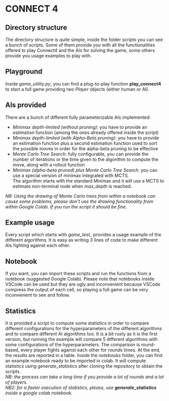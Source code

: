 # CONNECT 4

## Directory structure
The directory structure is quite simple, inside the folder *scripts* you can see a bunch of scripts.
Some of them provide you with all the functionalities offered to play Connect4 and the AIs for solving the game, some others provide you usage examples to play with.

## Playground
Inside *game_utility.py*, you can find a plug-to-play function **play_connect4** to start a full game providing two *Player* objects (either human or AI).

## AIs provided
There are a bunch of different fully parameterizable AIs implemented:
- *Minimax depth-limited (without pruning)*: you have to provide an estimation function (among the ones already offered inside the script)
- *Minimax depth-limited (with Alpha-Beta pruning)*: you have to provide an estimation function plus a second estimation function used to sort the possible moves in order for the alpha-beta pruning to be effective
- *Monte Carlo Tree Search*: fully configurable, you can provide the number of iterations or the time given to the algorithm to compute the move, along with a rollout function
- *Minimax (alpha-beta pruned) plus Monte Carlo Tree Search*: you can use a special version of minimax integrated with MCTS.  
The algorithm starts with the standard Minimax and it will use a MCTS to estimate non-terminal node when *max_depth* is reached.

*NB: Using the drawing of Monte Carlo trees from within a notebook can cause some problems, please don't use the drawing functionality from within Google Colab. If you run the script it should be fine.*

## Example usage
Every script which starts with *game_test_* provides a usage example of the different algorithms.
It is easy as writing 3 lines of code to make different AIs fighting against each other.

## Notebook
If you want, you can import these scripts and run the functions from a notebook (suggested Google Colab).
Please note that notebooks inside VSCode can be used but they are ugly and inconvenient because VSCode compress the output of each cell, so playing a full game can be very inconvenient to see and follow.

## Statistics
It is provided a script to compute some statistics in order to compare different configurations for the hyperparameters of the different algorithms and to compare different AI algorithms too.
It is a bit rusty as it is the first version, but running the example will compare 5 different algorithms with some configurations of the hyperparameters.
The comparison is round-based, every player fights against each other for *rounds* times. At the end, the results are reported in a table.
Inside the *notebooks* folder, you can find an example notebook ready to be imported in colab. It will compute statistics using *generate_statistics* after cloning the repository to obtain the scripts.  
*NB: the process can take a long time if you provide a lot of rounds and a lot of players.*  
*NB2: for a faster execution of statistics, please, use **generate_statistics** inside a google colab notebook.*

